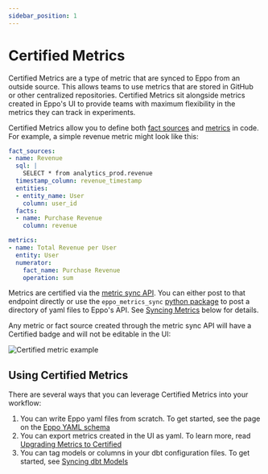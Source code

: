 ```yaml
---
sidebar_position: 1
---
```


# Certified Metrics

Certified Metrics are a type of metric that are synced to Eppo from an outside source. This allows teams to use metrics that are stored in GitHub or other centralized repositories. Certified Metrics sit alongside metrics created in Eppo's UI to provide teams with maximum flexibility in the metrics they can track in experiments.

Certified Metrics allow you to define both [fact sources](/data-management/definitions/fact-sql) and [metrics](/data-management/metrics/) in code. For example, a simple revenue metric might look like this:

```yaml
fact_sources:
- name: Revenue
  sql: |
    SELECT * from analytics_prod.revenue
  timestamp_column: revenue_timestamp
  entities:
  - entity_name: User
    column: user_id
  facts:
  - name: Purchase Revenue
    column: revenue

metrics:
- name: Total Revenue per User
  entity: User 
  numerator:
    fact_name: Purchase Revenue
    operation: sum
```

Metrics are certified via the [metric sync API](https://eppo.cloud/api/docs#/Metrics%20Sync/syncMetrics). You can either post to that endpoint directly or use the `eppo_metrics_sync` [python package](https://github.com/Eppo-exp/eppo-metrics-sync) to post a directory of yaml files to Eppo's API. See [Syncing Metrics](#syncing-metrics) below for details. 

Any metric or fact source created through the metric sync API will have a Certified badge and will not be editable in the UI:

![Certified metric example](/img/metrics/certified-metrics-1.png)

## Using Certified Metrics

There are several ways that you can leverage Certified Metrics into your workflow:

1. You can write Eppo yaml files from scratch. To get started, see the page on the [Eppo YAML schema](/data-management/certified-metrics/eppo-schema)
2. You can export metrics created in the UI as yaml. To learn more, read [Upgrading Metrics to Certified](/data-management/certified-metrics/upgrading-metrics)
3. You can tag models or columns in your dbt configuration files. To get started, see [Syncing dbt Models](/data-management/certified-metrics/dbt-models)

